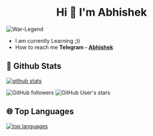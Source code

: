 <h1 align="center">Hi 👋  I'm Abhishek</h1>
<p align="left"> <img src="https://komarev.com/ghpvc/?username=abhishek&label=Profile%20views&color=0e75b6&style=plastic" alt="War-Legend" /> </p>

- I am currently Learning ;))
- How to reach me **Telegram - [Abhishek](https://t.me/xabhish3k)**


##  🐙 **Github Stats**

[![github stats](https://github-readme-stats.vercel.app/api?username=war-legend&show_icons=true&theme=radical)](https://github.com/war-legend)

![GitHub followers](https://img.shields.io/github/followers/war-legend?color=aqua&label=Followers&style=for-the-badge)
![GitHub User's stars](https://img.shields.io/github/stars/war-legend?affiliations=OWNER&color=aqua&style=for-the-badge)


## 🌐 **Top Languages**

[![top languages](https://github-readme-stats.vercel.app/api/top-langs/?username=war-legend&show_icons=true&theme=radical&layout=compact)](https://github.com/war-legend)
















